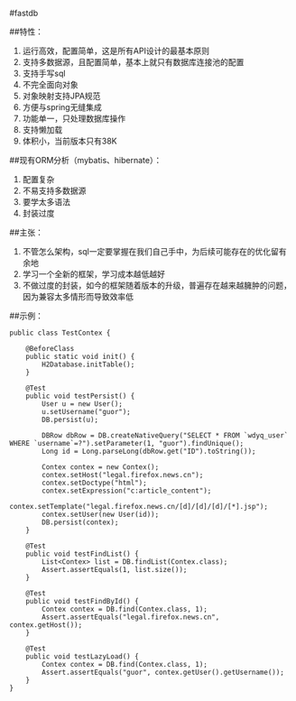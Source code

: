 #fastdb


##特性：


1. 运行高效，配置简单，这是所有API设计的最基本原则
2. 支持多数据源，且配置简单，基本上就只有数据库连接池的配置
3. 支持手写sql
4. 不完全面向对象
5. 对象映射支持JPA规范
6. 方便与spring无缝集成
7. 功能单一，只处理数据库操作
8. 支持懒加载
9. 体积小，当前版本只有38K


##现有ORM分析（mybatis、hibernate）：


1. 配置复杂
2. 不易支持多数据源
3. 要学太多语法
4. 封装过度


##主张：


1. 不管怎么架构，sql一定要掌握在我们自己手中，为后续可能存在的优化留有余地
2. 学习一个全新的框架，学习成本越低越好
3. 不做过度的封装，如今的框架随着版本的升级，普遍存在越来越臃肿的问题，因为兼容太多情形而导致效率低


##示例：


    public class TestContex {

		@BeforeClass
		public static void init() {
			H2Database.initTable();
		}

		@Test
		public void testPersist() {
			User u = new User();
			u.setUsername("guor");
			DB.persist(u);
	
			DBRow dbRow = DB.createNativeQuery("SELECT * FROM `wdyq_user` WHERE `username`=?").setParameter(1, "guor").findUnique();
			Long id = Long.parseLong(dbRow.get("ID").toString());
	
			Contex contex = new Contex();
			contex.setHost("legal.firefox.news.cn");
			contex.setDoctype("html");
			contex.setExpression("c:article_content");
			contex.setTemplate("legal.firefox.news.cn/[d]/[d]/[d]/[*].jsp");
			contex.setUser(new User(id));
			DB.persist(contex);
		}

		@Test
		public void testFindList() {
			List<Contex> list = DB.findList(Contex.class);
			Assert.assertEquals(1, list.size());
		}

		@Test
		public void testFindById() {
			Contex contex = DB.find(Contex.class, 1);
			Assert.assertEquals("legal.firefox.news.cn", contex.getHost());
		}

		@Test
		public void testLazyLoad() {
			Contex contex = DB.find(Contex.class, 1);
			Assert.assertEquals("guor", contex.getUser().getUsername());
		}
	}
